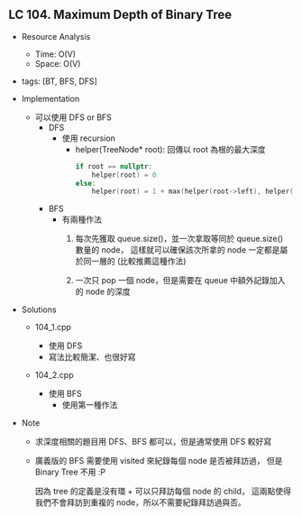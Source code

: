## LC 104. Maximum Depth of Binary Tree
- Resource Analysis
    - Time: O(V)
    - Space: O(V)

- tags: [BT, BFS, DFS]

- Implementation
    - 可以使用 DFS or BFS
        - DFS
            - 使用 recursion
                - helper(TreeNode* root): 回傳以 root 為根的最大深度
                    ```C++
                    if root == nullptr: 
                        helper(root) = 0
                    else: 
                        helper(root) = 1 + max(helper(root->left), helper(root->right)) 
                    ```    
        - BFS 
            - 有兩種作法
                1.  每次先獲取 queue.size()，並一次拿取等同於 queue.size() 數量的 node，
                    這樣就可以確保該次所拿的 node 一定都是屬於同一層的 
                    (比較推薦這種作法)

                2.  一次只 pop 一個 node，但是需要在 queue 中額外記錄加入的 node 的深度

- Solutions
    - 104_1.cpp
        - 使用 DFS
        - 寫法比較簡潔、也很好寫
         
    - 104_2.cpp
        - 使用 BFS 
            - 使用第一種作法

- Note
    - 求深度相關的題目用 DFS、BFS 都可以，但是通常使用 DFS 較好寫
     
    - 廣義版的 BFS 需要使用 visited 來紀錄每個 node 是否被拜訪過，
      但是 Binary Tree 不用 :P

      因為 tree 的定義是沒有環 + 可以只拜訪每個 node 的 child，
      這兩點使得我們不會拜訪到重複的 node，所以不需要紀錄拜訪過與否。 